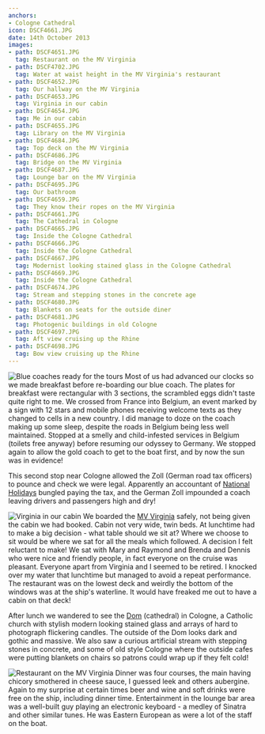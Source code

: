 ```yaml
---
anchors:
- Cologne Cathedral
icon: DSCF4661.JPG
date: 14th October 2013
images:
- path: DSCF4651.JPG
  tag: Restaurant on the MV Virginia
- path: DSCF4702.JPG
  tag: Water at waist height in the MV Virginia's restaurant
- path: DSCF4652.JPG
  tag: Our hallway on the MV Virginia
- path: DSCF4653.JPG
  tag: Virginia in our cabin
- path: DSCF4654.JPG
  tag: Me in our cabin
- path: DSCF4655.JPG
  tag: Library on the MV Virginia
- path: DSCF4684.JPG
  tag: Top deck on the MV Virginia
- path: DSCF4686.JPG
  tag: Bridge on the MV Virginia
- path: DSCF4687.JPG
  tag: Lounge bar on the MV Virginia
- path: DSCF4695.JPG
  tag: Our bathroom
- path: DSCF4659.JPG
  tag: They know their ropes on the MV Virginia
- path: DSCF4661.JPG
  tag: The Cathedral in Cologne
- path: DSCF4665.JPG
  tag: Inside the Cologne Cathedral
- path: DSCF4666.JPG
  tag: Inside the Cologne Cathedral
- path: DSCF4667.JPG
  tag: Modernist looking stained glass in the Cologne Cathedral
- path: DSCF4669.JPG
  tag: Inside the Cologne Cathedral
- path: DSCF4674.JPG
  tag: Stream and stepping stones in the concrete age
- path: DSCF4680.JPG
  tag: Blankets on seats for the outside diner
- path: DSCF4681.JPG
  tag: Photogenic buildings in old Cologne
- path: DSCF4697.JPG
  tag: Aft view cruising up the Rhine
- path: DSCF4698.JPG
  tag: Bow view cruising up the Rhine
---
```

![Blue coaches ready for the tours](DSCF4645.JPG)
Most of us had advanced our clocks
so we made breakfast before re-boarding our blue coach.  The plates
for breakfast were rectangular with 3 sections, the scrambled eggs
didn't taste quite right to me.  We crossed
from France into Belgium, an event marked by a sign with 12 stars
and mobile phones receiving welcome texts as they changed to cells
in a new country.  I did manage to doze on the coach making up some
sleep, despite the roads in Belgium being less well maintained.
Stopped at a smelly and child-infested services in Belgium (toilets
free anyway) before resuming our odyssey to Germany.  We stopped
again to allow the gold coach to get to the boat first, and by now
the sun was in evidence!

This second stop near Cologne allowed the Zoll (German road tax
officers) to pounce and check we were legal.  Apparently
an accountant of [National Holidays](https://www.nationalholidays.com)
bungled paying the tax, and the German Zoll impounded a coach
leaving drivers and passengers high and dry!

![Virginia in our cabin](DSCF4653.JPG)
We boarded the [MV Virginia](http://www.transriverline.com/our-ships/mv-virginia/)
safely, not being given the cabin we had booked.  Cabin not very wide,
twin beds.  At lunchtime had to make a big decision - what table should
we sit at?  Where we choose to sit would be where we sat for all the
meals which followed.  A decision I felt reluctant to make!  We sat
with Mary and Raymond and Brenda and Dennis who were nice and friendly
people, in fact everyone on the cruise was pleasant.  Everyone apart from
Virginia and I seemed to be retired.  I knocked over my water that
lunchtime but managed to avoid a repeat performance.  The restaurant was
on the lowest deck and weirdly the bottom of the windows was at the ship's
waterline.  It would have freaked me out to have a cabin on that deck!

After lunch we wandered to see the [Dom](https://www.koelner-dom.de/index.php?id=19167&L=1) (cathedral) in Cologne,
a Catholic church with stylish modern looking stained glass and arrays
of hard to photograph flickering candles.  The outside of the Dom looks
dark and gothic and massive.  We also saw a curious artificial stream
with stepping stones in concrete, and some of old style Cologne where
the outside cafes were putting blankets on chairs so patrons could
wrap up if they felt cold!

![Restaurant on the MV Virginia](DSCF4651.JPG)
Dinner was four courses, the main having chicory smothered in cheese sauce,
I guessed leek and others aubergine.  Again to my surprise at certain times
beer and wine and soft drinks were free on the ship, including dinner
time.  Entertainment in the lounge bar area was a well-built guy playing
an electronic keyboard - a medley of Sinatra and other similar tunes.
He was Eastern European as were a lot of the staff on the boat.
